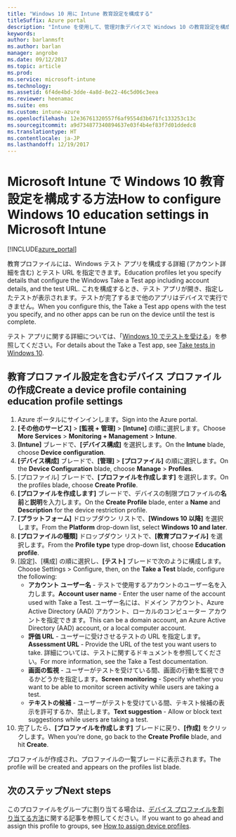 ```yaml
---
title: "Windows 10 用に Intune 教育設定を構成する"
titleSuffix: Azure portal
description: "Intune を使用して、管理対象デバイスで Windows 10 の教育設定を構成する方法について説明します。\""
keywords: 
author: barlanmsft
ms.author: barlan
manager: angrobe
ms.date: 09/12/2017
ms.topic: article
ms.prod: 
ms.service: microsoft-intune
ms.technology: 
ms.assetid: 6f4de4bd-3dde-4a8d-8e22-46c5d06c3eea
ms.reviewer: heenamac
ms.suite: ems
ms.custom: intune-azure
ms.openlocfilehash: 12e36761320557f6af9554d3b671fc133253c13c
ms.sourcegitcommit: a9d734877340894637e03f4b4ef83f7d01ddedc8
ms.translationtype: HT
ms.contentlocale: ja-JP
ms.lasthandoff: 12/19/2017
---
```

# <a name="how-to-configure-windows-10-education-settings-in-microsoft-intune"></a><span data-ttu-id="416d4-103">Microsoft Intune で Windows 10 教育設定を構成する方法</span><span class="sxs-lookup"><span data-stu-id="416d4-103">How to configure Windows 10 education settings in Microsoft Intune</span></span>

[!INCLUDE[azure_portal](./includes/azure_portal.md)]

<span data-ttu-id="416d4-104">教育プロファイルには、Windows テスト アプリを構成する詳細 (アカウント詳細を含む) とテスト URL を指定できます。</span><span class="sxs-lookup"><span data-stu-id="416d4-104">Education profiles let you specify details that configure the Windows Take a Test app including account details, and the test URL.</span></span> <span data-ttu-id="416d4-105">これを構成するとき、テスト アプリが開き、指定したテストが表示されます。テストが完了するまで他のアプリはデバイスで実行できません。</span><span class="sxs-lookup"><span data-stu-id="416d4-105">When you configure this, the Take a Test app opens with the test you specify, and no other apps can be run on the device until the test is complete.</span></span>

<span data-ttu-id="416d4-106">テスト アプリに関する詳細については、「[Windows 10 でテストを受ける](https://docs.microsoft.com/education/windows/take-tests-in-windows-10)」を参照してください。</span><span class="sxs-lookup"><span data-stu-id="416d4-106">For details about the Take a Test app, see [Take tests in Windows 10](https://docs.microsoft.com/education/windows/take-tests-in-windows-10).</span></span>

## <a name="create-a-device-profile-containing-education-profile-settings"></a><span data-ttu-id="416d4-107">教育プロファイル設定を含むデバイス プロファイルの作成</span><span class="sxs-lookup"><span data-stu-id="416d4-107">Create a device profile containing education profile settings</span></span>

1. <span data-ttu-id="416d4-108">Azure ポータルにサインインします。</span><span class="sxs-lookup"><span data-stu-id="416d4-108">Sign into the Azure portal.</span></span>
2. <span data-ttu-id="416d4-109">**[その他のサービス]** > **[監視 + 管理]** > **[Intune]** の順に選択します。</span><span class="sxs-lookup"><span data-stu-id="416d4-109">Choose **More Services** > **Monitoring + Management** > **Intune**.</span></span>
3. <span data-ttu-id="416d4-110">**[Intune]** ブレードで、**[デバイス構成]** を選択します。</span><span class="sxs-lookup"><span data-stu-id="416d4-110">On the **Intune** blade, choose **Device configuration**.</span></span>
2. <span data-ttu-id="416d4-111">**[デバイス構成]** ブレードで、**[管理]** > **[プロファイル]** の順に選択します。</span><span class="sxs-lookup"><span data-stu-id="416d4-111">On the **Device Configuration** blade, choose **Manage** > **Profiles**.</span></span>
3. <span data-ttu-id="416d4-112">[プロファイル] ブレードで、**[プロファイルを作成します]** を選択します。</span><span class="sxs-lookup"><span data-stu-id="416d4-112">On the profiles blade, choose **Create Profile**.</span></span>
4. <span data-ttu-id="416d4-113">**[プロファイルを作成します]** ブレードで、デバイスの制限プロファイルの**名前**と**説明**を入力します。</span><span class="sxs-lookup"><span data-stu-id="416d4-113">On the **Create Profile** blade, enter a **Name** and **Description** for the device restriction profile.</span></span>
5. <span data-ttu-id="416d4-114">**[プラットフォーム]** ドロップダウン リストで、**[Windows 10 以降]** を選択します。</span><span class="sxs-lookup"><span data-stu-id="416d4-114">From the **Platform** drop-down list, select **Windows 10 and later**.</span></span>
6. <span data-ttu-id="416d4-115">**[プロファイルの種類]** ドロップダウン リストで、**[教育プロファイル]** を選択します。</span><span class="sxs-lookup"><span data-stu-id="416d4-115">From the **Profile type** type drop-down list, choose **Education profile**.</span></span> 
7. <span data-ttu-id="416d4-116">[設定]、[構成] の順に選択し、**[テスト]** ブレードで次のように構成します。</span><span class="sxs-lookup"><span data-stu-id="416d4-116">Choose Settings > Configure, then, on the **Take a Test** blade, configure the following:</span></span>
    - <span data-ttu-id="416d4-117">**アカウント ユーザー名** - テストで使用するアカウントのユーザー名を入力します。</span><span class="sxs-lookup"><span data-stu-id="416d4-117">**Account user name** - Enter the user name of the account used with Take a Test.</span></span> <span data-ttu-id="416d4-118">ユーザー名には、ドメイン アカウント、Azure Active Directory (AAD) アカウント、ローカルのコンピューター アカウントを指定できます。</span><span class="sxs-lookup"><span data-stu-id="416d4-118">This can be a domain account, an Azure Active Directory (AAD) account, or a local computer account.</span></span>
    - <span data-ttu-id="416d4-119">**評価 URL** - ユーザーに受けさせるテストの URL を指定します。</span><span class="sxs-lookup"><span data-stu-id="416d4-119">**Assessment URL** - Provide the URL of the test you want users to take.</span></span> <span data-ttu-id="416d4-120">詳細については、テストに関するドキュメントを参照してください。</span><span class="sxs-lookup"><span data-stu-id="416d4-120">For more information, see the Take a Test documentation.</span></span>
    - <span data-ttu-id="416d4-121">**画面の監視** - ユーザーがテストを受けている間、画面の行動を監視できるかどうかを指定します。</span><span class="sxs-lookup"><span data-stu-id="416d4-121">**Screen monitoring** - Specify whether you want to be able to monitor screen activity while users are taking a test.</span></span>
    - <span data-ttu-id="416d4-122">**テキストの候補** - ユーザーがテストを受けている間、テキスト候補の表示を許可するか、禁止します。</span><span class="sxs-lookup"><span data-stu-id="416d4-122">**Text suggestion** - Allow or block text suggestions while users are taking a test.</span></span>
8. <span data-ttu-id="416d4-123">完了したら、**[プロファイルを作成します]** ブレードに戻り、**[作成]** をクリックします。</span><span class="sxs-lookup"><span data-stu-id="416d4-123">When you're done, go back to the **Create Profile** blade, and hit **Create**.</span></span>

<span data-ttu-id="416d4-124">プロファイルが作成され、プロファイルの一覧ブレードに表示されます。</span><span class="sxs-lookup"><span data-stu-id="416d4-124">The profile will be created and appears on the profiles list blade.</span></span>

## <a name="next-steps"></a><span data-ttu-id="416d4-125">次のステップ</span><span class="sxs-lookup"><span data-stu-id="416d4-125">Next steps</span></span>

<span data-ttu-id="416d4-126">このプロファイルをグループに割り当てる場合は、[デバイス プロファイルを割り当てる方法](device-profile-assign.md)に関する記事を参照してください。</span><span class="sxs-lookup"><span data-stu-id="416d4-126">If you want to go ahead and assign this profile to groups, see [How to assign device profiles](device-profile-assign.md).</span></span>



